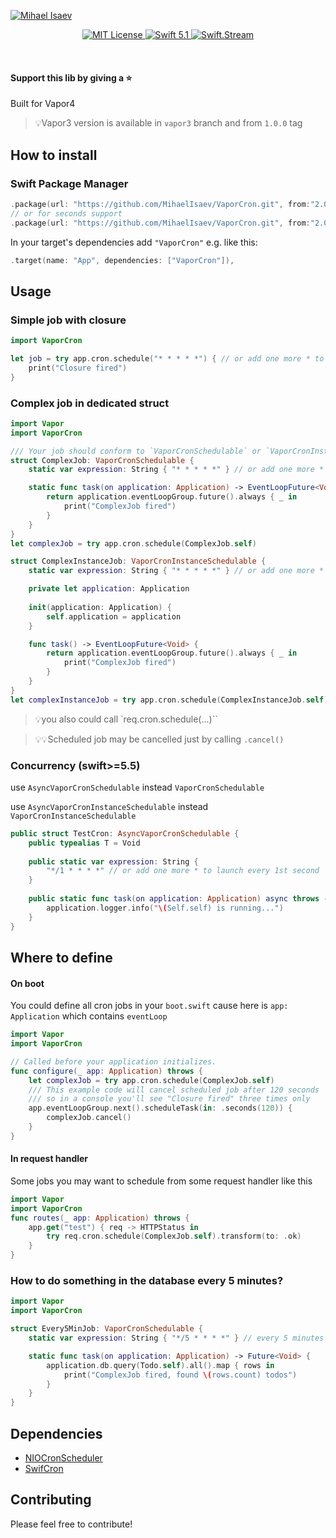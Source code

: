 [![Mihael Isaev](https://user-images.githubusercontent.com/1272610/53996790-3f346480-4153-11e9-9ca8-216680b4ab19.png)](http://mihaelisaev.com)

<p align="center">
    <a href="LICENSE">
        <img src="https://img.shields.io/badge/license-MIT-brightgreen.svg" alt="MIT License">
    </a>
    <a href="https://swift.org">
        <img src="https://img.shields.io/badge/swift-5.1-brightgreen.svg" alt="Swift 5.1">
    </a>
    <a href="https://discord.gg/q5wCPYv">
        <img src="https://img.shields.io/discord/612561840765141005" alt="Swift.Stream">
    </a>
</p>

<br>

#### Support this lib by giving a ⭐️

Built for Vapor4

> 💡Vapor3 version is available in `vapor3` branch and from `1.0.0` tag

## How to install

### Swift Package Manager

```swift
.package(url: "https://github.com/MihaelIsaev/VaporCron.git", from:"2.0.0")
// or for seconds support
.package(url: "https://github.com/MihaelIsaev/VaporCron.git", from:"2.0.0-s.1.0.0")
```
In your target's dependencies add `"VaporCron"` e.g. like this:
```swift
.target(name: "App", dependencies: ["VaporCron"]),
```

## Usage

### Simple job with closure
```swift
import VaporCron

let job = try app.cron.schedule("* * * * *") { // or add one more * to launch every second
    print("Closure fired")
}
```

### Complex job in dedicated struct
```swift
import Vapor
import VaporCron

/// Your job should conform to `VaporCronSchedulable` or `VaporCronInstanceSchedulable`
struct ComplexJob: VaporCronSchedulable {
    static var expression: String { "* * * * *" } // or add one more * to launch every second

    static func task(on application: Application) -> EventLoopFuture<Void> {
        return application.eventLoopGroup.future().always { _ in
            print("ComplexJob fired")
        }
    }
}
let complexJob = try app.cron.schedule(ComplexJob.self)

struct ComplexInstanceJob: VaporCronInstanceSchedulable {
    static var expression: String { "* * * * *" } // or add one more * to launch every second

    private let application: Application
    
    init(application: Application) {
        self.application = application
    }

    func task() -> EventLoopFuture<Void> {
        return application.eventLoopGroup.future().always { _ in
            print("ComplexJob fired")
        }
    }
}
let complexInstanceJob = try app.cron.schedule(ComplexInstanceJob.self)
```

> 💡you also could call `req.cron.schedule(...)``

> 💡💡Scheduled job may be cancelled just by calling `.cancel()`
 
### Concurrency (swift>=5.5)

use `AsyncVaporCronSchedulable` instead `VaporCronSchedulable`

use `AsyncVaporCronInstanceSchedulable` instead `VaporCronInstanceSchedulable`

```swift
public struct TestCron: AsyncVaporCronSchedulable {
    public typealias T = Void
    
    public static var expression: String {
        "*/1 * * * *" // or add one more * to launch every 1st second
    }
    
    public static func task(on application: Application) async throws -> Void {
        application.logger.info("\(Self.self) is running...")
    }
}
``` 

## Where to define

#### On boot
You could define all cron jobs in your `boot.swift` cause here is `app: Application` which contains `eventLoop`
```swift
import Vapor
import VaporCron

// Called before your application initializes.
func configure(_ app: Application) throws {
    let complexJob = try app.cron.schedule(ComplexJob.self)
    /// This example code will cancel scheduled job after 120 seconds
    /// so in a console you'll see "Closure fired" three times only
    app.eventLoopGroup.next().scheduleTask(in: .seconds(120)) {
        complexJob.cancel()
    }
}
```

#### In request handler
Some jobs you may want to schedule from some request handler like this
```swift
import Vapor
import VaporCron
func routes(_ app: Application) throws {
    app.get("test") { req -> HTTPStatus in
        try req.cron.schedule(ComplexJob.self).transform(to: .ok)
    }
}
```

### How to do something in the database every 5 minutes?

```swift
import Vapor
import VaporCron

struct Every5MinJob: VaporCronSchedulable {
    static var expression: String { "*/5 * * * *" } // every 5 minutes

    static func task(on application: Application) -> Future<Void> {
        application.db.query(Todo.self).all().map { rows in
            print("ComplexJob fired, found \(rows.count) todos")
        }
    }
}
```

## Dependencies

- [NIOCronScheduler](https://github.com/MihaelIsaev/NIOCronScheduler)
- [SwifCron](https://github.com/MihaelIsaev/SwifCron)

## Contributing

Please feel free to contribute!

